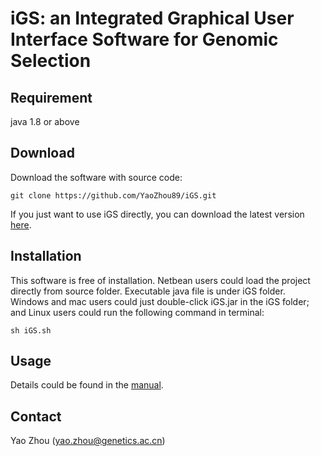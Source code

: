 # iGS: an Integrated Graphical User Interface Software for Genomic Selection

## Requirement 
java 1.8 or above
## Download
Download the software with source code:

    git clone https://github.com/YaoZhou89/iGS.git

If you just want to use iGS directly, you can download the latest version [here](https://github.com/YaoZhou89/iGS/releases).

## Installation
This software is free of installation. Netbean users could load the project directly from source folder. Executable java file is under iGS folder. Windows and mac users could just double-click iGS.jar in the iGS folder; and Linux users could run the following command in terminal:

    sh iGS.sh 
    
## Usage

Details could be found in the [manual](https://github.com/YaoZhou89/iGS/blob/master/Manual.pdf).

## Contact
Yao Zhou (yao.zhou@genetics.ac.cn)
